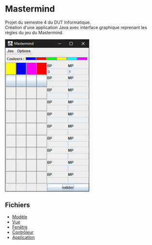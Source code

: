 # Mastermind
Projet du semestre 4 du DUT Informatique.  
Création d'une application Java avec interface graphique reprenant les règles du jeu du Mastermind.  

![demo.png](demo.png)

## Fichiers
* [Modèle](https://github.com/dut-informatique/mastermind/blob/main/ModeleMastermind.java)
* [Vue](https://github.com/dut-informatique/mastermind/blob/main/VueMastermind.java)
* [Fenêtre](https://github.com/dut-informatique/mastermind/blob/main/FenetreMastermind.java)
* [Contrôleur](https://github.com/dut-informatique/mastermind/blob/main/ControleurMastermind.java)
* [Application](https://github.com/dut-informatique/mastermind/blob/main/Application.java)
